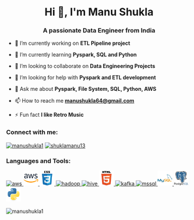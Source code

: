 <h1 align="center">Hi 👋, I'm Manu Shukla</h1>
<h3 align="center">A passionate Data Engineer from India</h3>

- 🔭 I’m currently working on **ETL Pipeline project**

- 🌱 I’m currently learning **Pyspark, SQL and Python**

- 👯 I’m looking to collaborate on **Data Engineering Projects**

- 🤝 I’m looking for help with **Pyspark and ETL development**

- 💬 Ask me about **Pyspark, File System, SQL, Python, AWS**

- 📫 How to reach me **manushukla64@gmail.com**

- ⚡ Fun fact **I like Retro Music**

<h3 align="left">Connect with me:</h3>
<p align="left">
<a href="https://linkedin.com/in/manushukla1" target="blank"><img align="center" src="https://raw.githubusercontent.com/rahuldkjain/github-profile-readme-generator/master/src/images/icons/Social/linked-in-alt.svg" alt="manushukla1" height="30" width="40" /></a>
<a href="https://www.hackerrank.com/shuklamanu13" target="blank"><img align="center" src="https://raw.githubusercontent.com/rahuldkjain/github-profile-readme-generator/master/src/images/icons/Social/hackerrank.svg" alt="shuklamanu13" height="30" width="40" /></a>
</p>

<h3 align="left">Languages and Tools:</h3>
<p align="left">
<a href="https://spark.apache.org/" target="_blank" rel="noreferrer"><img src="https://cdn.jsdelivr.net/gh/devicons/devicon@latest/icons/apachespark/apachespark-original-wordmark.svg" alt="aws" width="80" height="80"/> </a><a href="https://aws.amazon.com" target="_blank" rel="noreferrer"> <img src="https://raw.githubusercontent.com/devicons/devicon/master/icons/amazonwebservices/amazonwebservices-original-wordmark.svg" alt="aws" width="40" height="40"/> </a> <a href="https://www.w3schools.com/css/" target="_blank" rel="noreferrer"> <img src="https://raw.githubusercontent.com/devicons/devicon/master/icons/css3/css3-original-wordmark.svg" alt="css3" width="40" height="40"/> </a> <a href="https://hadoop.apache.org/" target="_blank" rel="noreferrer"> <img src="https://www.vectorlogo.zone/logos/apache_hadoop/apache_hadoop-icon.svg" alt="hadoop" width="40" height="40"/> </a> <a href="https://hive.apache.org/" target="_blank" rel="noreferrer"> <img src="https://www.vectorlogo.zone/logos/apache_hive/apache_hive-icon.svg" alt="hive" width="40" height="40"/> </a> <a href="https://www.w3.org/html/" target="_blank" rel="noreferrer"> <img src="https://raw.githubusercontent.com/devicons/devicon/master/icons/html5/html5-original-wordmark.svg" alt="html5" width="40" height="40"/> </a> <a href="https://kafka.apache.org/" target="_blank" rel="noreferrer"> <img src="https://www.vectorlogo.zone/logos/apache_kafka/apache_kafka-icon.svg" alt="kafka" width="40" height="40"/> </a> <a href="https://www.microsoft.com/en-us/sql-server" target="_blank" rel="noreferrer"> <img src="https://www.svgrepo.com/show/303229/microsoft-sql-server-logo.svg" alt="mssql" width="40" height="40"/> </a> <a href="https://www.mysql.com/" target="_blank" rel="noreferrer"> <img src="https://raw.githubusercontent.com/devicons/devicon/master/icons/mysql/mysql-original-wordmark.svg" alt="mysql" width="40" height="40"/> </a> <a href="https://www.postgresql.org" target="_blank" rel="noreferrer"> <img src="https://raw.githubusercontent.com/devicons/devicon/master/icons/postgresql/postgresql-original-wordmark.svg" alt="postgresql" width="40" height="40"/> </a> <a href="https://www.python.org" target="_blank" rel="noreferrer"> <img src="https://raw.githubusercontent.com/devicons/devicon/master/icons/python/python-original.svg" alt="python" width="40" height="40"/> </a> </p>

<p><img align="center" src="https://github-readme-stats.vercel.app/api/top-langs?username=manushukla1&show_icons=true&locale=en&layout=compact" alt="manushukla1" /></p>



